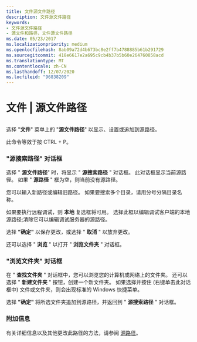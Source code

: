 ```yaml
---
title: 文件源文件路径
description: 文件源文件路径
keywords:
- 文件源文件路径
- 源文件和路径，文件源文件路径
ms.date: 05/23/2017
ms.localizationpriority: medium
ms.openlocfilehash: 8ab09a72d4b673bc8e2ff7b4788885b61b291729
ms.sourcegitcommit: 418e6617e2a695c9cb4b37b5b60e264760858acd
ms.translationtype: MT
ms.contentlocale: zh-CN
ms.lasthandoff: 12/07/2020
ms.locfileid: "96838209"
---
```

# <a name="file--source-file-path"></a>文件 | 源文件路径


## <span id="ddk_file_source_file_path_dbg"></span><span id="DDK_FILE_SOURCE_FILE_PATH_DBG"></span>


选择 "**文件**" 菜单上的 "**源文件路径**" 以显示、设置或追加到源路径。

此命令等效于按 CTRL + P。

### <a name="span-idsource_search_path_dialog_boxspanspan-idsource_search_path_dialog_boxspansource-search-path-dialog-box"></a><span id="source_search_path_dialog_box"></span><span id="SOURCE_SEARCH_PATH_DIALOG_BOX"></span>"源搜索路径" 对话框

选择 " **源文件路径**" 时，将显示 " **源搜索路径** " 对话框。 此对话框显示当前源路径。 如果 " **源路径** " 框为空，则当前没有源路径。

您可以输入新路径或编辑旧路径。 如果要搜索多个目录，请用分号分隔目录名称。

如果要执行远程调试，则 **本地** 复选框将可用。 选择此框以编辑调试客户端的本地源路径;清除它可以编辑调试服务器的源路径。

选择 **"确定"** 以保存更改，或选择 " **取消** " 以放弃更改。

还可以选择 " **浏览** " 以打开 " **浏览文件夹** " 对话框。

### <a name="span-idbrowse_for_folder_dialog_boxspanspan-idbrowse_for_folder_dialog_boxspanbrowse-for-folder-dialog-box"></a><span id="browse_for_folder_dialog_box"></span><span id="BROWSE_FOR_FOLDER_DIALOG_BOX"></span>"浏览文件夹" 对话框

在 " **查找文件夹** " 对话框中，您可以浏览您的计算机或网络上的文件夹。 还可以选择 " **新建文件夹** " 按钮，创建一个新文件夹。 如果选择并按住 (右键单击此对话框中) 文件或文件夹，则会出现标准的 Windows 快捷菜单。

选择 **"确定"** 将所选文件夹追加到源路径，并返回到 " **源搜索路径** " 对话框。

### <a name="span-idadditional_informationspanspan-idadditional_informationspanadditional-information"></a><span id="additional_information"></span><span id="ADDITIONAL_INFORMATION"></span>附加信息

有关详细信息以及其他更改此路径的方法，请参阅 [源路径](source-path.md)。

 

 





